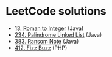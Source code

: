 # LeetCode solutions

- [13. Roman to Integer](/13-roman-to-integer/) (Java)
- [234. Palindrome Linked List](/234-palindrome-linked-list/) (Java)
- [383. Ransom Note](/383-ransom-note/) (Java)
- [412. Fizz Buzz](/412-fizz-buzz/) (PHP)
